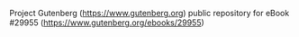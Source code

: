 Project Gutenberg (https://www.gutenberg.org) public repository for eBook #29955 (https://www.gutenberg.org/ebooks/29955)
